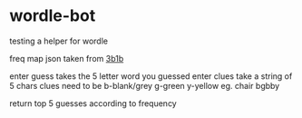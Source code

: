 # wordle-bot
testing a helper for wordle

freq map json taken from [3b1b](https://github.com/3b1b/videos/blob/master/_2022/wordle/data/freq_map.json)

enter guess takes the 5 letter word you guessed
enter clues take a string of 5 chars
clues need to be b-blank/grey g-green y-yellow
eg.
chair
bgbby

return top 5 guesses according to frequency

